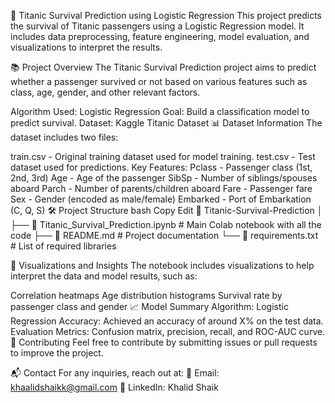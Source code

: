 🚢 Titanic Survival Prediction using Logistic Regression
This project predicts the survival of Titanic passengers using a Logistic Regression model. It includes data preprocessing, feature engineering, model evaluation, and visualizations to interpret the results.

📚 Project Overview
The Titanic Survival Prediction project aims to predict whether a passenger survived or not based on various features such as class, age, gender, and other relevant factors.

Algorithm Used: Logistic Regression
Goal: Build a classification model to predict survival.
Dataset: Kaggle Titanic Dataset
📊 Dataset Information
The dataset includes two files:

train.csv - Original training dataset used for model training.
test.csv - Test dataset used for predictions.
Key Features:
Pclass - Passenger class (1st, 2nd, 3rd)
Age - Age of the passenger
SibSp - Number of siblings/spouses aboard
Parch - Number of parents/children aboard
Fare - Passenger fare
Sex - Gender (encoded as male/female)
Embarked - Port of Embarkation (C, Q, S)
🛠️ Project Structure
bash
Copy
Edit
📁 Titanic-Survival-Prediction
│
├── 📄 Titanic_Survival_Prediction.ipynb   # Main Colab notebook with all the code
├── 📄 README.md                           # Project documentation
└── 📄 requirements.txt                    # List of required libraries


📸 Visualizations and Insights
The notebook includes visualizations to help interpret the data and model results, such as:

Correlation heatmaps
Age distribution histograms
Survival rate by passenger class and gender
📈 Model Summary
Algorithm: Logistic Regression
Accuracy: Achieved an accuracy of around X% on the test data.
Evaluation Metrics: Confusion matrix, precision, recall, and ROC-AUC curve.
🤝 Contributing
Feel free to contribute by submitting issues or pull requests to improve the project.

📬 Contact
For any inquiries, reach out at:
📧 Email: khaalidshaikk@gmail.com
🔗 LinkedIn: Khalid Shaik
